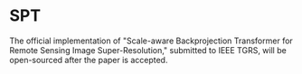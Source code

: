 # SPT
The official implementation of "Scale-aware Backprojection Transformer for Remote Sensing Image Super-Resolution," submitted to IEEE TGRS, will be open-sourced after the paper is accepted.
